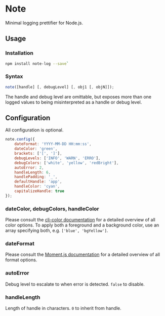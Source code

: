 # Note
Minimal logging prettifier for Node.js.

## Usage
### Installation
```sh
npm install note-log --save`
```

### Syntax
```javascript
note([handle] [, debugLevel] [, obj1 [, objN]]);
```
The handle and debug level are omittable, but exposes more than one logged values to being misinterpreted as a handle or debug level.

## Configuration
All configuration is optional.

```javascript
note.config({
    dateFormat: 'YYYY-MM-DD HH:mm:ss',
    dateColor: 'green',
    brackets: ['[', ']'],
    debugLevels: ['INFO', 'WARN', 'ERRO'],
    debugColors: ['white', 'yellow', 'redBright'],
    autoError: 2,
    handleLength: 6,
    handlePadding: '_',
    defaultHandle: 'app',
    handleColor: 'cyan',
    capitalizeHandle: true
});
```

### dateColor, debugColors, handleColor
Please consult the [cli-color documentation](https://github.com/medikoo/cli-color) for a detailed overview of all color options. To apply both a foreground and a background color, use an array specifying both, e.g. `['blue', 'bgYellow']`.

### dateFormat
Please consult the [Moment.js documentation](http://momentjs.com/docs/#/displaying/format/) for a detailed overview of all format options.

### autoError
Debug level to escalate to when error is detected. `false` to disable.

### handleLength
Length of handle in characters. `0` to inherit from handle.
